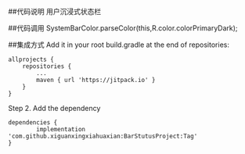 
##代码说明
用户沉浸式状态栏

##代码调用
SystemBarColor.parseColor(this,R.color.colorPrimaryDark);

##集成方式
Add it in your root build.gradle at the end of repositories:

	allprojects {
		repositories {
			...
			maven { url 'https://jitpack.io' }
		}
	}

Step 2. Add the dependency

	dependencies {
	        implementation 'com.github.xiguanxingxiahuaxian:BarStutusProject:Tag'
	}


